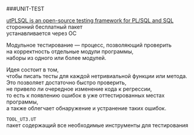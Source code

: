 ###UNIT-TEST

[utPLSQL is an open-source testing framework for PL/SQL and SQL](http://utplsql.org/utPLSQL/v3.1.10/userguide/install.html) <br/>
сторонний бесплатный пакет <br/>
устанавливается через ОС <br/>

Модульное тестирование — процесс, позволяющий проверить <br/>
на корректность отдельные модули программы, <br/>
наборы из одного или более модулей. <br/>

Идея состоит в том, <br/>
чтобы писать тесты для каждой нетривиальной функции или метода. <br/>
Это позволяет достаточно быстро проверить, <br/>
не привело ли очередное изменение кода к регрессии, <br/>
то есть к появлению ошибок в уже оттестированных местах программы, <br/>
а также облегчает обнаружение и устранение таких ошибок. <br/>

`TOOL_UT3.UT` <br/>
пакет содержащий все необходимые инструменты для тестирования <br/>
